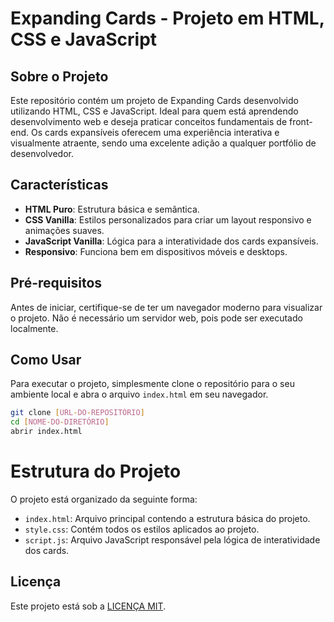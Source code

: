 # Expanding Cards - Projeto em HTML, CSS e JavaScript

## Sobre o Projeto

Este repositório contém um projeto de Expanding Cards desenvolvido utilizando HTML, CSS e JavaScript. Ideal para quem está aprendendo desenvolvimento web e deseja praticar conceitos fundamentais de front-end. Os cards expansíveis oferecem uma experiência interativa e visualmente atraente, sendo uma excelente adição a qualquer portfólio de desenvolvedor.

## Características

- **HTML Puro**: Estrutura básica e semântica.
- **CSS Vanilla**: Estilos personalizados para criar um layout responsivo e animações suaves.
- **JavaScript Vanilla**: Lógica para a interatividade dos cards expansíveis.
- **Responsivo**: Funciona bem em dispositivos móveis e desktops.

## Pré-requisitos

Antes de iniciar, certifique-se de ter um navegador moderno para visualizar o projeto. Não é necessário um servidor web, pois pode ser executado localmente.

## Como Usar

Para executar o projeto, simplesmente clone o repositório para o seu ambiente local e abra o arquivo `index.html` em seu navegador.

```bash
git clone [URL-DO-REPOSITÓRIO]
cd [NOME-DO-DIRETÓRIO]
abrir index.html
```

# Estrutura do Projeto

O projeto está organizado da seguinte forma:

- `index.html`: Arquivo principal contendo a estrutura básica do projeto.
- `style.css`: Contém todos os estilos aplicados ao projeto.
- `script.js`: Arquivo JavaScript responsável pela lógica de interatividade dos cards.

## Licença

Este projeto está sob a [LICENÇA MIT](https://opensource.org/licenses/MIT).


